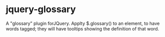 # jquery-glossary
A "glossary" plugin forJQuery. Applty $.glossary() to an element, to have words tagged; they will have tooltips showing the definition of that word.
